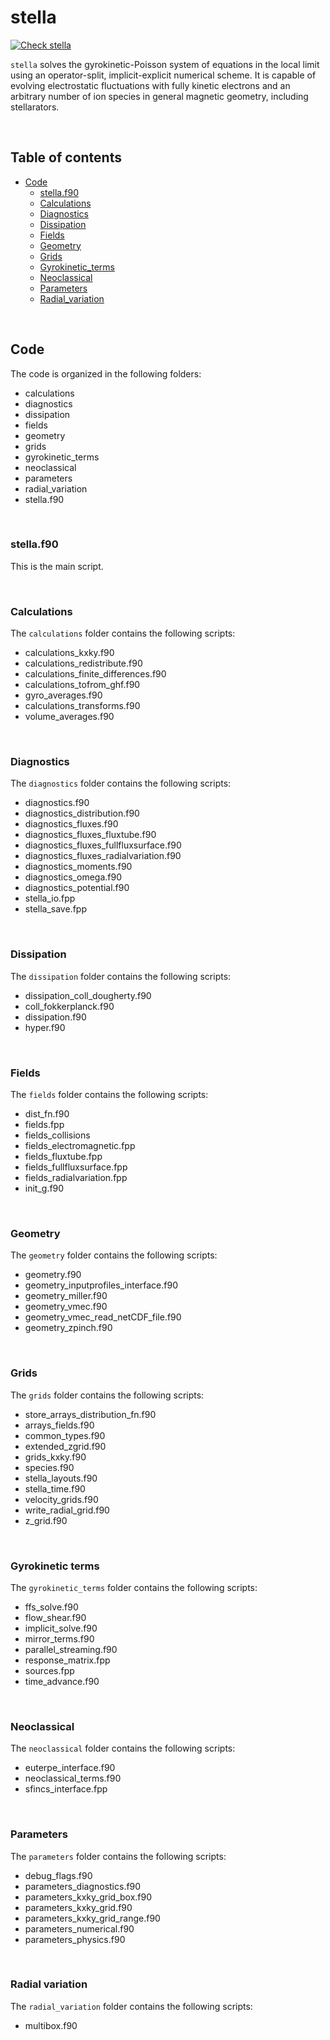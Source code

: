# stella

[![Check stella](https://github.com/stellaGK/stella/actions/workflows/check_stella.yml/badge.svg)](https://github.com/stellaGK/stella/actions/workflows/check_stella.yml)

`stella` solves the gyrokinetic-Poisson system of equations in the local limit
using an operator-split, implicit-explicit numerical scheme. It is capable of
evolving electrostatic fluctuations with fully kinetic electrons and an
arbitrary number of ion species in general magnetic geometry, including
stellarators.

<br>

## Table of contents 
  * [Code](#code)
    + [stella.f90](#stellaf90)
    + [Calculations](#calculations)
    + [Diagnostics](#diagnostics)
    + [Dissipation](#dissipation)
    + [Fields](#fields)
    + [Geometry](#geometry)
    + [Grids](#grids)
    + [Gyrokinetic_terms](#gyrokinetic-terms)
    + [Neoclassical](#neoclassical)
    + [Parameters](#parameters)
    + [Radial_variation](#radial-variation)

<br>

## Code

The code is organized in the following folders:
- calculations 
- diagnostics  
- dissipation  
- fields  
- geometry  
- grids  
- gyrokinetic_terms  
- neoclassical  
- parameters  
- radial_variation  
- stella.f90

<br>

### stella.f90

This is the main script.

<br>

### Calculations

The `calculations` folder contains the following scripts:

- calculations_kxky.f90  
- calculations_redistribute.f90  
- calculations_finite_differences.f90  
- calculations_tofrom_ghf.f90  
- gyro_averages.f90  
- calculations_transforms.f90  
- volume_averages.f90

<br>

### Diagnostics

The `diagnostics` folder contains the following scripts:

- diagnostics.f90
- diagnostics_distribution.f90
- diagnostics_fluxes.f90
- diagnostics_fluxes_fluxtube.f90
- diagnostics_fluxes_fullfluxsurface.f90
- diagnostics_fluxes_radialvariation.f90
- diagnostics_moments.f90
- diagnostics_omega.f90
- diagnostics_potential.f90 
- stella_io.fpp
- stella_save.fpp

<br>


### Dissipation  

The `dissipation` folder contains the following scripts:

- dissipation_coll_dougherty.f90
- coll_fokkerplanck.f90
- dissipation.f90
- hyper.f90

<br>


### Fields  

The `fields` folder contains the following scripts:

- dist_fn.f90
- fields.fpp
- fields_collisions
- fields_electromagnetic.fpp
- fields_fluxtube.fpp
- fields_fullfluxsurface.fpp
- fields_radialvariation.fpp
- init_g.f90

<br>


### Geometry  

The `geometry` folder contains the following scripts:

- geometry.f90
- geometry_inputprofiles_interface.f90
- geometry_miller.f90
- geometry_vmec.f90
- geometry_vmec_read_netCDF_file.f90
- geometry_zpinch.f90

<br>



### Grids  

The `grids` folder contains the following scripts:

- store_arrays_distribution_fn.f90
- arrays_fields.f90
- common_types.f90
- extended_zgrid.f90
- grids_kxky.f90
- species.f90
- stella_layouts.f90
- stella_time.f90
- velocity_grids.f90
- write_radial_grid.f90
- z_grid.f90

<br>


### Gyrokinetic terms  

The `gyrokinetic_terms` folder contains the following scripts:

- ffs_solve.f90
- flow_shear.f90
- implicit_solve.f90
- mirror_terms.f90
- parallel_streaming.f90
- response_matrix.fpp
- sources.fpp
- time_advance.f90

<br>


### Neoclassical  

The `neoclassical` folder contains the following scripts:

- euterpe_interface.f90
- neoclassical_terms.f90
- sfincs_interface.fpp

<br>


### Parameters  

The `parameters` folder contains the following scripts:

- debug_flags.f90
- parameters_diagnostics.f90  
- parameters_kxky_grid_box.f90  
- parameters_kxky_grid.f90  
- parameters_kxky_grid_range.f90  
- parameters_numerical.f90  
- parameters_physics.f90

<br>

### Radial variation 

The `radial_variation` folder contains the following scripts:

- multibox.f90

<br>


